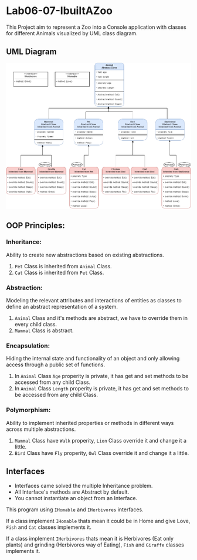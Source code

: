 # Lab06-07-IbuiltAZoo
This Project aim to represent a Zoo into a Console application with classes for different Animals visualized by UML class diagram.

## UML Diagram
![IbuiltAZoo](./images/IbuiltAZoo.png)<br>

## OOP Principles:
### Inheritance:
Ability to create new abstractions based on existing abstractions.
1. ``Pet`` Class is inherited from ``Animal`` Class.
2. ``Cat`` Class is inherited from ``Pet`` Class.

### Abstraction:
Modeling the relevant attributes and interactions of entities as classes to define an abstract representation of a system.
1. ``Animal`` Class and it's methods are abstract, we have to override them in every child class.
2. ``Mammal`` Class is abstract.

### Encapsulation:
Hiding the internal state and functionality of an object and only allowing access through a public set of functions.
1. In ``Animal`` Class ``Age`` properity is private, it has get and set methods to be accessed from any child Class.
2. In ``Animal`` Class ``Length`` properity is private, it has get and set methods to be accessed from any child Class.

### Polymorphism:
Ability to implement inherited properties or methods in different ways across multiple abstractions.
1. ``Mammal`` Class have ``Walk`` properity, ``Lion`` Class override it and change it a little.
2. ``Bird`` Class have ``Fly`` properity, ``Owl`` Class override it and change it a little.

## Interfaces
- Interfaces came solved the multiple Inheritance problem.
- All Interface's methods are Abstract by default.
- You cannot instantiate an object from an Interface.

This program using ``IHomable`` and ``IHerbivores`` interfaces.

If a class implement ``IHomable`` thats mean it could be in Home and give Love, ``Fish`` and ``Cat`` classes implements it.

If a class implement ``IHerbivores`` thats mean it is Herbivores (Eat only plants) and grinding (Herbivores way of Eating), ``Fish`` and ``Giraffe`` classes implements it.
